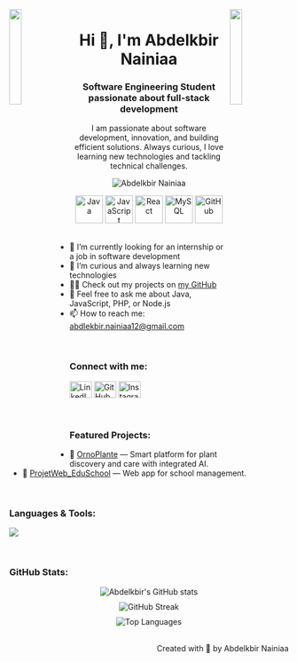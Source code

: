<img align="left" src="https://user-images.githubusercontent.com/65187002/144930161-2f783401-8d27-4fdf-a2f7-cc0ba32f1f1f.gif" width="21%" style="display:inline;">
<img align="right" src="https://user-images.githubusercontent.com/65187002/144930161-2f783401-8d27-4fdf-a2f7-cc0ba32f1f1f.gif" width="21%" style="display:inline;">

<h1 align="center">Hi 👋, I'm Abdelkbir Nainiaa</h1>
<h3 align="center">Software Engineering Student passionate about full-stack development</h3>

<p align="center">
I am passionate about software development, innovation, and building efficient solutions. Always curious, I love learning new technologies and tackling technical challenges.
</p>

<p align="center"> 
 <img src="https://komarev.com/ghpvc/?username=AbdelkbirNA&label=Profile%20views&color=0e75b6&style=flat" alt="Abdelkbir Nainiaa" /> 
</p>

<div align="center">
  <img src="https://techstack-generator.vercel.app/java-icon.svg" alt="Java" width="50" height="50" />
  <img src="https://techstack-generator.vercel.app/js-icon.svg" alt="JavaScript" width="50" height="50" />
  <img src="https://techstack-generator.vercel.app/react-icon.svg" alt="React" width="50" height="50" />
  <img src="https://techstack-generator.vercel.app/mysql-icon.svg" alt="MySQL" width="50" height="50" />
  <img src="https://techstack-generator.vercel.app/github-icon.svg" alt="GitHub" width="50" height="50" />
</div>

<br>

- 🔭 I’m currently looking for an internship or a job in software development  
- 🌱 I’m curious and always learning new technologies  
- 👨‍💻 Check out my projects on [my GitHub](https://github.com/AbdelkbirNA)  
- 💬 Feel free to ask me about Java, JavaScript, PHP, or Node.js  
- 📫 How to reach me: abdlekbir.nainiaa12@gmail.com  

<br>

<h3 align="left">Connect with me:</h3>
<p align="left">
<a href="https://www.linkedin.com/in/abdelkbir-nainiaa/" target="_blank"><img src="https://raw.githubusercontent.com/rahuldkjain/github-profile-readme-generator/master/src/images/icons/Social/linked-in-alt.svg" alt="LinkedIn" height="30" width="40" /></a>
<a href="https://github.com/AbdelkbirNA" target="_blank"><img src="https://raw.githubusercontent.com/rahuldkjain/github-profile-readme-generator/master/src/images/icons/Social/github.svg" alt="GitHub" height="30" width="40" /></a>
<a href="https://www.instagram.com/771_vrtx/" target="_blank"><img src="https://raw.githubusercontent.com/rahuldkjain/github-profile-readme-generator/master/src/images/icons/Social/instagram.svg" alt="Instagram" height="30" width="40" /></a>
</p>

<br>

<h3 align="left">Featured Projects:</h3>

- 🌿 [OrnoPlante](https://github.com/AbdelkbirNA/OrnoPlante) — Smart platform for plant discovery and care with integrated AI.  
- 🏫 [ProjetWeb_EduSchool](https://github.com/AbdelkbirNA/ProjetWeb_EduSchool) — Web app for school management.

<br>

<h3 align="left">Languages & Tools:</h3>

<p align="left">
  <a href="https://skillicons.dev">
    <img src="https://skillicons.dev/icons?i=java,js,php,c,react,nextjs,tailwind,nodejs,express,laravel,mysql,git,github,gitlab,vscode,postman" />
  </a>
</p>

<br>

<h3 align="left">GitHub Stats:</h3>

<div align="center">
  <img src="https://github-readme-stats.vercel.app/api?username=AbdelkbirNA&show_icons=true&theme=midnight-purple" alt="Abdelkbir's GitHub stats" />
</div>

<div align="center" style="margin-top: 10px;">
  <img src="https://github-readme-streak-stats.herokuapp.com/?user=AbdelkbirNA&theme=midnight-purple" alt="GitHub Streak" />
</div>

<div align="center" style="margin-top: 10px;">
  <img src="https://github-readme-stats.vercel.app/api/top-langs/?username=AbdelkbirNA&layout=compact&theme=midnight-purple" alt="Top Languages" />
</div>

<br>

<p align="right">Created with 🧡 by Abdelkbir Nainiaa</p>
